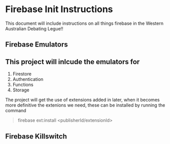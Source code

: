 # Firebase Init Instructions

This document will include instructions on all things firebase in the Western Australian Debating Legue!!

## Firebase Emulators 
This project will inlcude the emulators for
---
1. Firestore 
2. Authentication 
3. Functions
4. Storage

The project will get the use of extensions added in later, when it becomes more definitive the extenions we need, these can be installed by running the command 
> firebase ext:install <publisherId/extensionId>



## Firebase Killswitch
